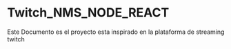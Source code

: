 # Twitch_NMS_NODE_REACT
Este Documento es el proyecto esta inspirado en la plataforma de streaming twitch
